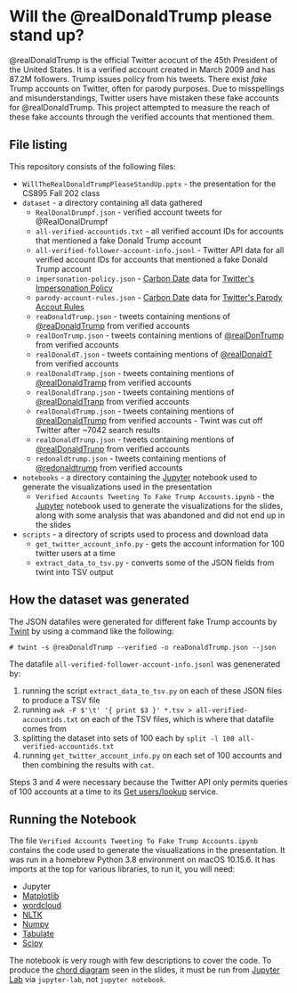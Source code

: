 # Will the @realDonaldTrump please stand up?

@realDonaldTrump is the official Twitter acocunt of the 45th President of the United States. It is a verified account created in March 2009 and has 87.2M followers. Trump issues policy from his tweets. There exist *fake* Trump accounts on Twitter, often for parody purposes. Due to misspellings and misunderstandings, Twitter users have mistaken these fake accounts for @realDonaldTrump. This project attempted to measure the reach of these fake accounts through the verified accounts that mentioned them.

## File listing

This repository consists of the following files:
* `WillTheRealDonaldTrumpPleaseStandUp.pptx` - the presentation for the CS895 Fall 202 class
* `dataset` - a directory containing all data gathered
  * `RealDonalDrumpf.json` - verified account tweets for @RealDonalDrumpf
  * `all-verified-accountids.txt` - all verified account IDs for accounts that mentioned a fake Donald Trump account
  * `all-verified-follower-account-info.jsonl` - Twitter API data for all verified account IDs for accounts that mentioned a fake Donald Trump account
  * `impersonation-policy.json` - [Carbon Date](http://carbondate.cs.odu.edu/) data for [Twitter's Impersonation Policy](https://help.twitter.com/en/rules-and-policies/twitter-impersonation-policy)
  * `parody-account-rules.json` - [Carbon Date](http://carbondate.cs.odu.edu/) data for [Twitter's Parody Accout Rules](https://help.twitter.com/en/rules-and-policies/parody-account-policy)
  * `reaDonaldTrump.json` - tweets containing mentions of [@reaDonaldTrump](https://twitter.com/reaDonaldTrump) from verified accounts
  * `realDonTrump.json` - tweets containing mentions of [@realDonTrump](https://twitter.com/realDonTrump) from verified accounts
  * `realDonaldT.json` - tweets containing mentions of [@realDonaldT](https://twitter.com/realDonaldT) from verified accounts
  * `realDonaldTramp.json` - tweets containing mentions of [@realDonaldTramp](https://twitter.com/realDonaldTramp) from verified accounts
  * `realDonaldTranp.json` - tweets containing mentions of [@realDonaldTranp](https://twitter.com/realDonaldTranp) from verified accounts
  * `realDonaldTrump.json` - tweets containing mentions of [@realDonaldTrump](https://twitter.com/realDonaldTrump) from verified accounts - Twint was cut off Twitter after ~7042 search results
  * `realDonaldTrunp.json` - tweets containing mentions of [@realDonaldTrunp](https://twitter.com/realDonaldTrunp) from verified accounts
  * `redonaldtrump.json` - tweets containing mentions of [@redonaldtrump](https://twitter.com/redonaldtrump) from verified accounts
* `notebooks` - a directory containing the [Jupyter](https://jupyter.org/) notebook used to generate the visualizations used in the presentation
  * `Verified Accounts Tweeting To Fake Trump Accounts.ipynb` - the [Jupyter](https://jupyter.org/) notebook used to generate the visualizations for the slides, along with some analysis that was abandoned and did not end up in the slides
* `scripts` - a directory of scripts used to process and download data
  * `get_twitter_account_info.py` - gets the account information for 100 twitter users at a time
  * `extract_data_to_tsv.py` - converts some of the JSON fields from twint into TSV output

## How the dataset was generated

The JSON datafiles were generated for different fake Trump accounts by [Twint](https://github.com/twintproject/twint) by using a command like the following:

`# twint -s @reaDonaldTrump --verified -o reaDonaldTrump.json --json`

The datafile `all-verified-follower-account-info.jsonl` was genenerated by:

1. running the script `extract_data_to_tsv.py` on each of these JSON files to produce a TSV file
2. running `awk -F $'\t' '{ print $3 }' *.tsv > all-verified-accountids.txt` on each of the TSV files, which is where that datafile comes from
3. splitting the dataset into sets of 100 each by `split -l 100 all-verified-accountids.txt`
4. running `get_twitter_account_info.py` on each set of 100 accounts and then combining the results with `cat`.

Steps 3 and 4 were necessary because the Twitter API only permits queries of 100 accounts at a time to its [Get users/lookup](https://developer.twitter.com/en/docs/twitter-api/v1/accounts-and-users/follow-search-get-users/api-reference/get-users-lookup) service. 

## Running the Notebook

The file `Verified Accounts Tweeting To Fake Trump Accounts.ipynb` contains the code used to generate the visualizations in the presentation. It was run in a homebrew Python 3.8 environment on macOS 10.15.6. It has imports at the top for various libraries, to run it, you will need:
* Jupyter
* [Matplotlib](https://matplotlib.org/3.1.1/api/_as_gen/matplotlib.pyplot.text.html)
* [wordcloud](https://github.com/amueller/word_cloud)
* [NLTK](https://www.nltk.org/)
* [Numpy](https://numpy.org/)
* [Tabulate](https://pypi.org/project/tabulate/)
* [Scipy](https://www.scipy.org/)

The notebook is very rough with few descriptions to cover the code. To produce the [chord diagram](https://www.data-to-viz.com/graph/chord.html) seen in the slides, it must be run from [Jupyter Lab](https://blog.jupyter.org/jupyterlab-is-ready-for-users-5a6f039b8906) via `jupyter-lab`, not `jupyter notebook`.
